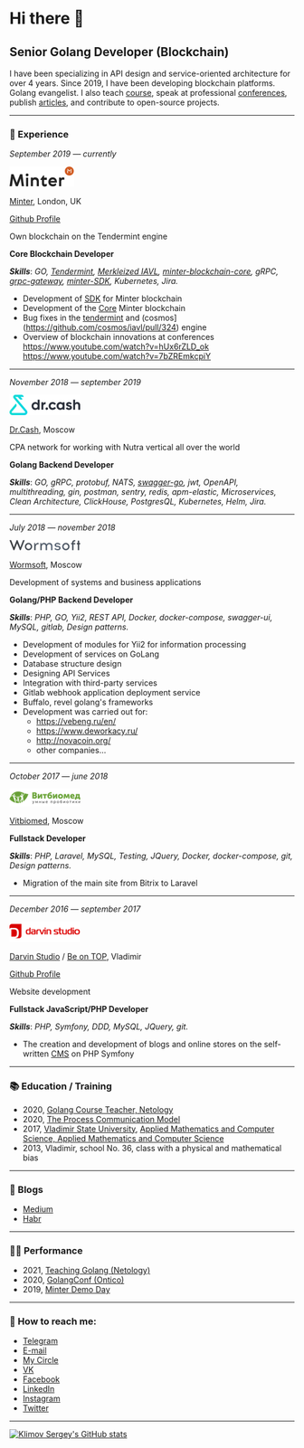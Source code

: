 # Hi there 👋

## Senior Golang Developer (Blockchain)

I have been specializing in API design and service-oriented architecture for over 4 years. Since 2019, I have been developing blockchain platforms. Golang evangelist. I also teach [course](#-education--training), speak at professional [conferences](#-performance), publish [articles](#-blogs), and contribute to open-source projects.

<!--
**klim0v/klim0v** is a ✨ _special_ ✨ repository because its `README.md` (this file) appears on your GitHub profile.

Here are some ideas to get you started:

- 🔭 I’m currently working on ...
- 🌱 I’m currently learning ...
- 👯 I’m looking to collaborate on ...
- 🤔 I’m looking for help with ...
- 💬 Ask me about ...
- 📫 How to reach me: ...
- 😄 Pronouns: ...
- ⚡ Fun fact: ...
-->

---

### 🔬 Experience

_September 2019 — currently_

![Minter](https://raw.githubusercontent.com/klim0v/klim0v.github.io/master/images/minter-logo.png)

[Minter](https://www.minter.network/), London, UK

[Github Profile](https://github.com/MinterTeam)

Own blockchain on the Tendermint engine

**Core Blockchain Developer**

**_Skills_**: _GO, [Tendermint](https://github.com/tendermint/tm-db/blob/v0.6.3/CHANGELOG.md#changelog), [Merkleized IAVL](https://github.com/cosmos/iavl/blob/v0.14.3/CHANGELOG.md#0143-november-23-2020), [minter-blockchain-core](https://github.com/MinterTeam/minter-go-node), gRPC, [grpc-gateway](https://github.com/MinterTeam/node-grpc-gateway), [minter-SDK](https://pkg.go.dev/mod/github.com/MinterTeam/minter-go-sdk/v2), Kubernetes, Jira._

- Development of [SDK](https://github.com/MinterTeam/minter-go-sdk) for Minter blockchain 
- Development of the [Core](https://github.com/MinterTeam/minter-go-node) Minter blockchain 
- Bug fixes in the [tendermint](https://github.com/tendermint/tm-db/pull/134) and (cosmos](https://github.com/cosmos/iavl/pull/324) engine
- Overview of blockchain innovations at conferences https://www.youtube.com/watch?v=hUx6rZLD_ok https://www.youtube.com/watch?v=7bZREmkcpiY

---

_November 2018 — september 2019_

![Dr.Cash](https://raw.githubusercontent.com/klim0v/klim0v.github.io/master/images/dr-cash-logo.png)

[Dr.Cash](https://dr.cash/), Moscow

CPA network for working with Nutra vertical all over the world

**Golang Backend Developer**

**_Skills_**: _GO, gRPC, protobuf, NATS, [swagger-go](https://github.com/go-swagger/go-swagger), jwt, OpenAPI, multithreading, gin, postman, sentry, redis, apm-elastic, Microservices, Clean Architecture, ClickHouse, PostgresQL, Kubernetes, Helm, Jira._

---

_July 2018 — november 2018_

![Wormsoft](https://raw.githubusercontent.com/klim0v/klim0v.github.io/master/images/wormsoft-logo.png)

[Wormsoft](https://wormsoft.ru/), Moscow

Development of systems and business applications

**Golang/PHP Backend Developer**

**_Skills_**: _PHP, GO, Yii2, REST API, Docker, docker-compose, swagger-ui, MySQL, gitlab, Design patterns._

- Development of modules for Yii2 for information processing
- Development of services on GoLang
- Database structure design
- Designing API Services
- Integration with third-party services
- Gitlab webhook application deployment service
- Buffalo, revel golang's frameworks
- Development was carried out for: 
  - https://vebeng.ru/en/
  - https://www.deworkacy.ru/
  - http://novacoin.org/ 
  - other companies...


---

_October 2017 — june 2018_

![Vitbiomed](https://raw.githubusercontent.com/klim0v/klim0v.github.io/master/images/vitbiomed-logo.png)

[Vitbiomed](http://vitbiomed.ru/), Moscow

**Fullstack  Developer**

**_Skills_**: _PHP, Laravel, MySQL, Testing, JQuery, Docker, docker-compose, git, Design patterns._

- Migration of the main site from Bitrix to Laravel


---

_December 2016 — september 2017_

![Darvin Studio](https://raw.githubusercontent.com/klim0v/klim0v.github.io/master/images/darvin-studio-logo.png)

[Darvin Studio](https://www.darvin-studio.ru/) / [Be on TOP](https://www.beontop.ae/), Vladimir

[Github Profile](https://github.com/DarvinStudio)

Website development

**Fullstack JavaScript/PHP Developer**

**_Skills_**: _PHP, Symfony, DDD, MySQL, JQuery, git._

- The creation and development of blogs and online stores on the self-written [CMS](https://github.com/DarvinStudio) on PHP Symfony 


---

### 📚 Education / Training

- 2020, [Golang Course Teacher, Netology](https://netology.ru/programs/godeveloper)
- 2020, [The Process Communication Model](https://www.processcommunication.com/)
- 2017, [Vladimir State University](https://www.vlsu.ru/), [Applied Mathematics and Computer Science, Applied Mathematics and Computer Science](http://fpmf.vlsu.ru/)
- 2013, Vladimir, school No. 36, class with a physical and mathematical bias

---

### 📝 Blogs

- [Medium](https://medium.com/@klim0v)
- [Habr](https://habr.com/ru/users/klim0v/)

---

### 👨‍🏫 Performance

- 2021, [Teaching Golang (Netology)](https://youtu.be/wTbH3FpxI0o)
- 2020, [GolangConf (Ontico)](https://golangconf.ru/2020/abstracts/6761)
- 2019, [Minter Demo Day](https://youtu.be/7bZREmkcpiY)

---

### 📇 How to reach me:

- [Telegram](https://t.me/klim0v)
- [E-mail](mailto:klim0v-sergey@yandex.ru)
- [My Circle](https://career.habr.com/klim0v)
- [VK](https://vk.com/klim0v)
- [Facebook](https://www.facebook.com/klim0vsergey)
- [LinkedIn](https://www.linkedin.com/in/klim0v/)
- [Instagram](https://www.instagram.com/klim0vsergey/)
- [Twitter](https://twitter.com/klim0vSergey)

---

[![Klimov Sergey's GitHub stats](https://github-readme-stats.vercel.app/api?username=klim0v&show_icons=true&theme=dracula)](https://github.com/anuraghazra/github-readme-stats)
